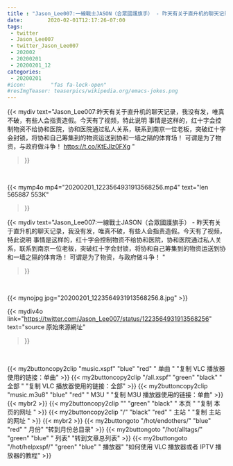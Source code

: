```yaml
---
title : "Jason_Lee007:一線戰士JASON（合眾國護旗手） - 昨天有关于直升机的聊天记录，我没有发，唯真不破，有些人会指责造假。今天有了视频，特此说明 事情是这样的，红十字会控制物资不给协和医院，协和医院通过私人关系，联系到南京一位老板，突破红十字会封锁，将协和自己筹集到的物资运送到协和一墙之隔的体育场！ 可谓是为了物资，与政府做斗争！ "
date:        2020-02-01T12:17:26-07:00
tags:
 - twitter
 - Jason_Lee007
 - twitter_Jason_Lee007
 - 202002
 - 20200201
 - 20200201_12
categories:
 - 20200201
#icon:        "fas fa-lock-open"
#resImgTeaser: teaserpics/wikipedia.org/emacs-jokes.png
---
```


{{< mydiv text="Jason_Lee007:昨天有关于直升机的聊天记录，我没有发，唯真不破，有些人会指责造假。今天有了视频，特此说明 事情是这样的，红十字会控制物资不给协和医院，协和医院通过私人关系，联系到南京一位老板，突破红十字会封锁，将协和自己筹集到的物资运送到协和一墙之隔的体育场！ 可谓是为了物资，与政府做斗争！ https://t.co/KtEJlz0FXg "
>}}
<br>


{{< mymp4o mp4="20200201_1223564931913568256.mp4"
text="len 565887    553K"
>}}


{{< mydiv text="Jason_Lee007:一線戰士JASON（合眾國護旗手） - 昨天有关于直升机的聊天记录，我没有发，唯真不破，有些人会指责造假。今天有了视频，特此说明 事情是这样的，红十字会控制物资不给协和医院，协和医院通过私人关系，联系到南京一位老板，突破红十字会封锁，将协和自己筹集到的物资运送到协和一墙之隔的体育场！ 可谓是为了物资，与政府做斗争！ "
>}}
<br>

{{< mynojpg jpg="20200201_1223564931913568256.8.jpg" >}}

{{< mydiv4o link="https://twitter.com/Jason_Lee007/status/1223564931913568256"
text="source 原始來源網址"
>}}


<br>



{{< my2buttoncopy2clip "music.xspf"        "blue"   "red"    " 单曲 "  "复制 VLC 播放器使用的链接：单曲" >}} {{< my2buttoncopy2clip "/all.xspf"         "green"  "black"  " 全部 "  "复制 VLC 播放器使用的链接：全部" >}} {{< my2buttoncopy2clip "music.m3u8"        "blue"   "red"    " M3U  "    "复制 M3U 播放器使用的链接：单曲" >}} {{< mybr2 >}} {{< my2buttoncopy2clip ""                  "green"  "black"  " 本页 "    "复制 本页的网址 " >}} {{< my2buttoncopy2clip "/"                 "black"  "red"    " 主站 "    "复制 主站的网址 " >}} {{< mybr2 >}} {{< my2buttongoto      "/hot/endothers/"   "blue"   "red"    " 月份"   "转到月份总目录" >}} {{< my2buttongoto      "/hot/alltags/"     "green"  "blue"   " 列表"   "转到文章总列表" >}} {{< my2buttongoto      "/hot/helpxspf/"    "green"  "blue"   " 播放器" "如何使用 VLC 播放器或者 IPTV 播放器的教程" >}} 
